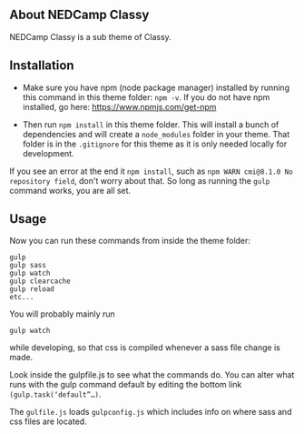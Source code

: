 ## About NEDCamp Classy

NEDCamp Classy is a sub theme of Classy.

## Installation

- Make sure you have npm (node package manager) installed by running this command in this theme folder:  `npm -v`.  If you do not have npm installed, go here: https://www.npmjs.com/get-npm

- Then run `npm install` in this theme folder. This will install a bunch of dependencies and will create a `node_modules` folder in your theme. That folder is in the `.gitignore` for this theme as it is only needed locally for development. 

If you see an error at the end it `npm install`, such as `npm WARN cmi@8.1.0 No repository field`, don't worry about that.  So long as running the `gulp` command works, you are all set. 

## Usage

Now you can run these commands from inside the theme folder: 

```
gulp
gulp sass
gulp watch
gulp clearcache
gulp reload
etc...

```
You will probably mainly run

```
gulp watch

```
while developing, so that css is compiled whenever a sass file change is made. 

Look inside the gulpfile.js to see what the commands do. You can alter what runs with the gulp command default by editing the bottom link `(gulp.task(‘default”…)`.  

The `gulfile.js` loads `gulpconfig.js` which includes info on where sass and css files are located.







